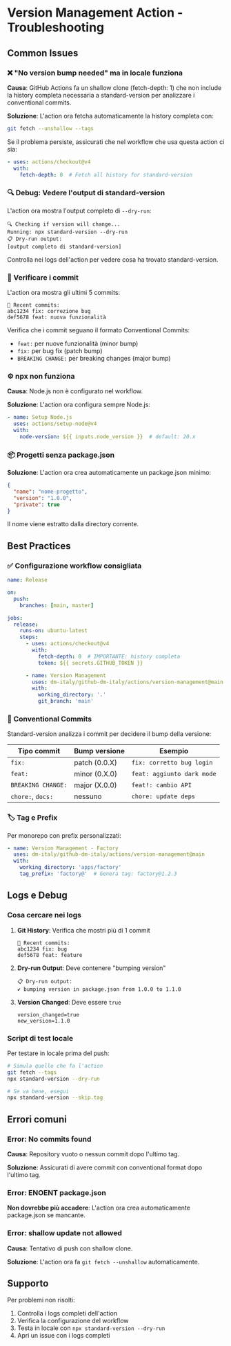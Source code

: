 # Version Management Action - Troubleshooting

## Common Issues

### ❌ "No version bump needed" ma in locale funziona

**Causa**: GitHub Actions fa un shallow clone (fetch-depth: 1) che non include la history completa necessaria a standard-version per analizzare i conventional commits.

**Soluzione**: L'action ora fetcha automaticamente la history completa con:
```bash
git fetch --unshallow --tags
```

Se il problema persiste, assicurati che nel workflow che usa questa action ci sia:
```yaml
- uses: actions/checkout@v4
  with:
    fetch-depth: 0  # Fetch all history for standard-version
```

### 🔍 Debug: Vedere l'output di standard-version

L'action ora mostra l'output completo di `--dry-run`:

```
🔍 Checking if version will change...
Running: npx standard-version --dry-run
📋 Dry-run output:
[output completo di standard-version]
```

Controlla nei logs dell'action per vedere cosa ha trovato standard-version.

### 📜 Verificare i commit

L'action ora mostra gli ultimi 5 commits:

```
📜 Recent commits:
abc1234 fix: correzione bug
def5678 feat: nuova funzionalità
```

Verifica che i commit seguano il formato Conventional Commits:
- `feat:` per nuove funzionalità (minor bump)
- `fix:` per bug fix (patch bump)
- `BREAKING CHANGE:` per breaking changes (major bump)

### ⚙️ npx non funziona

**Causa**: Node.js non è configurato nel workflow.

**Soluzione**: L'action ora configura sempre Node.js:
```yaml
- name: Setup Node.js
  uses: actions/setup-node@v4
  with:
    node-version: ${{ inputs.node_version }}  # default: 20.x
```

### 📦 Progetti senza package.json

**Soluzione**: L'action ora crea automaticamente un package.json minimo:
```json
{
  "name": "nome-progetto",
  "version": "1.0.0",
  "private": true
}
```

Il nome viene estratto dalla directory corrente.

## Best Practices

### ✅ Configurazione workflow consigliata

```yaml
name: Release

on:
  push:
    branches: [main, master]

jobs:
  release:
    runs-on: ubuntu-latest
    steps:
      - uses: actions/checkout@v4
        with:
          fetch-depth: 0  # IMPORTANTE: history completa
          token: ${{ secrets.GITHUB_TOKEN }}

      - name: Version Management
        uses: dm-italy/github-dm-italy/actions/version-management@main
        with:
          working_directory: '.'
          git_branch: 'main'
```

### 🎯 Conventional Commits

Standard-version analizza i commit per decidere il bump della versione:

| Tipo commit | Bump versione | Esempio |
|------------|---------------|---------|
| `fix:` | patch (0.0.X) | `fix: corretto bug login` |
| `feat:` | minor (0.X.0) | `feat: aggiunto dark mode` |
| `BREAKING CHANGE:` | major (X.0.0) | `feat!: cambio API` |
| `chore:`, `docs:` | nessuno | `chore: update deps` |

### 🏷️ Tag e Prefix

Per monorepo con prefix personalizzati:

```yaml
- name: Version Management - Factory
  uses: dm-italy/github-dm-italy/actions/version-management@main
  with:
    working_directory: 'apps/factory'
    tag_prefix: 'factory@'  # Genera tag: factory@1.2.3
```

## Logs e Debug

### Cosa cercare nei logs

1. **Git History**: Verifica che mostri più di 1 commit
   ```
   📜 Recent commits:
   abc1234 fix: bug
   def5678 feat: feature
   ```

2. **Dry-run Output**: Deve contenere "bumping version"
   ```
   📋 Dry-run output:
   ✔ bumping version in package.json from 1.0.0 to 1.1.0
   ```

3. **Version Changed**: Deve essere `true`
   ```
   version_changed=true
   new_version=1.1.0
   ```

### Script di test locale

Per testare in locale prima del push:

```bash
# Simula quello che fa l'action
git fetch --tags
npx standard-version --dry-run

# Se va bene, esegui
npx standard-version --skip.tag
```

## Errori comuni

### Error: No commits found

**Causa**: Repository vuoto o nessun commit dopo l'ultimo tag.

**Soluzione**: Assicurati di avere commit con conventional format dopo l'ultimo tag.

### Error: ENOENT package.json

**Non dovrebbe più accadere**: L'action ora crea automaticamente package.json se mancante.

### Error: shallow update not allowed

**Causa**: Tentativo di push con shallow clone.

**Soluzione**: L'action ora fa `git fetch --unshallow` automaticamente.

## Supporto

Per problemi non risolti:
1. Controlla i logs completi dell'action
2. Verifica la configurazione del workflow
3. Testa in locale con `npx standard-version --dry-run`
4. Apri un issue con i logs completi
